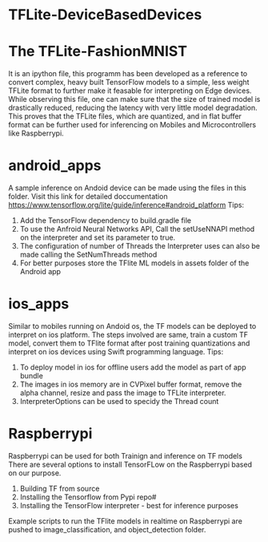 # TFLite-DeviceBasedDevices

# The TFLite-FashionMNIST
It is an ipython file, this programm has been developed as a reference to convert complex, heavy built TensorFlow models to a simple, less weight TFLite format to further make it feasable for interpreting on Edge devices. 
While observing this file, one can make sure that the size of trained model is drastically reduced, reducing the latency with very little model degradation. This proves that the TFLite files, which are quantized, and in flat buffer format can be further used for inferencing on Mobiles and Microcontrollers like Raspberrypi. 

# android_apps 
A sample inference on Andoid device can be made using the files in this folder. Visit this link for detailed doccumentation https://www.tensorflow.org/lite/guide/inference#android_platform
Tips:
1. Add the TensorFlow dependency to build.gradle file
2. To use the Anfroid Neural Networks API, Call the setUseNNAPI method on the interpreter and set its parameter to true.
3. The configuration of number of Threads the Interpreter uses can also be made calling the SetNumThreads method
4. For better purposes store the TFlite ML models in assets folder of the Android app

# ios_apps
Similar to mobiles running on Andoid os, the TF models can be deployed to interpret on ios platform. 
The steps involved are same, train a custom TF model, convert them to TFlite format after post training quantizations and interpret on ios devices using Swift programming language.
Tips:
1. To deploy model in ios for offline users add the model as part of app bundle
2. The images in ios memory are in CVPixel buffer format, remove the alpha channel, resize and pass the image to TFLite interpreter.
3. InterpreterOptions can be used to specidy the Thread count

# Raspberrypi
Raspberrypi can be used for both Trainign  and inference on TF models 
There are several options to install TensorFLow on the Raspberrypi based on our purpose.
1. Building TF from source
2. Installing the Tensorflow from Pypi repo#
3. Installing the TensorFlow interpreter - best for inference purposes

Example scripts to run the TFlite models in realtime on Raspberrypi are pushed to image_classification, and object_detection folder.
